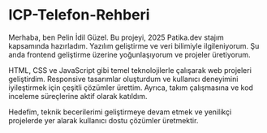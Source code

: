 # ICP-Telefon-Rehberi
Merhaba, ben Pelin İdil Güzel. Bu projeyi, 2025 Patika.dev stajım kapsamında hazırladım. Yazılım geliştirme ve veri bilimiyle ilgileniyorum. Şu anda frontend geliştirme üzerine yoğunlaşıyorum ve projeler üretiyorum. 

HTML, CSS ve JavaScript gibi temel teknolojilerle çalışarak web projeleri geliştirdim. Responsive tasarımlar oluşturdum ve kullanıcı deneyimini iyileştirmek için çeşitli çözümler ürettim. Ayrıca, takım çalışmasına ve kod inceleme süreçlerine aktif olarak katıldım.

Hedefim, teknik becerilerimi geliştirmeye devam etmek ve yenilikçi projelerde yer alarak kullanıcı dostu çözümler üretmektir.
